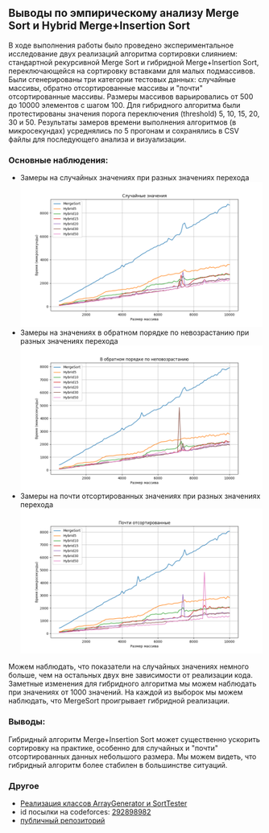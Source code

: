 ## Выводы по эмпирическому анализу Merge Sort и Hybrid Merge+Insertion Sort

В ходе выполнения работы было проведено экспериментальное исследование двух реализаций алгоритма сортировки слиянием: стандартной рекурсивной Merge Sort и гибридной Merge+Insertion Sort, переключающейся на сортировку вставками для малых подмассивов.  Были сгенерированы три категории тестовых данных: случайные массивы, обратно отсортированные массивы и "почти" отсортированные массивы. Размеры массивов варьировались от 500 до 10000 элементов с шагом 100. Для гибридного алгоритма были протестированы значения порога переключения (threshold) 5, 10, 15, 20, 30 и 50.  Результаты замеров времени выполнения алгоритмов (в микросекундах) усреднялись по 5 прогонам и сохранялись в CSV файлы для последующего анализа и визуализации.

### Основные наблюдения:

* Замеры на случайных значениях при разных значениях перехода
![](plots/Figure_1.png)
* Замеры на значениях в обратном порядке по невозрастанию при разных значениях перехода
![](plots/Figure_2.png)
* Замеры на почти отсортированных значениях при разных значениях перехода
![](plots/Figure_3.png)

Можем наблюдать, что показатели на случайных значениях немного больше, чем на остальных двух вне зависимости от реализации кода. Заметные изменения для гибридного алгоритма мы можем наблюдать при значениях от 1000 значений. На каждой из выборок мы можем наблюдать, что MergeSort проигрывает гибридной реализации.

### Выводы:

Гибридный алгоритм Merge+Insertion Sort  может  существенно  ускорить сортировку  на практике,  особенно  для  случайных  и  "почти"  отсортированных данных  небольшого  размера. Мы можем видеть, что гибридный алгоритм более стабилен в большинстве ситуаций.


### Другое
- [Реализация классов ArrayGenerator и SortTester](src/release.cpp)
- id посылки на codeforces: [292898982](https://dsahse.contest.codeforces.com/group/NOflOR1Qt0/contest/565612/submission/292898982)
- [публичный репозиторий](https://github.com/Gruz2520/merge-insertion_sort) 

